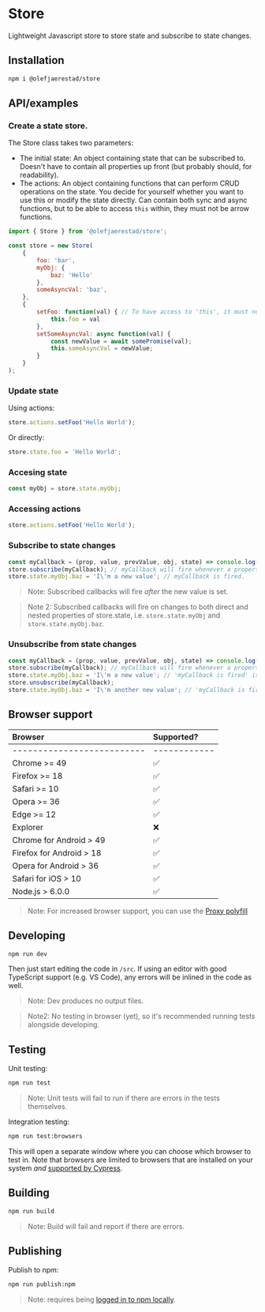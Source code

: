 # Store
Lightweight Javascript store to store state and subscribe to state changes.

## Installation
```bash
npm i @olefjaerestad/store
```

## API/examples

### Create a state store.
The Store class takes two parameters: 
- The initial state: An object containing state that can be subscribed to. Doesn't have to contain all properties up front (but probably should, for readability).
- The actions: An object containing functions that can perform CRUD operations on the state. You decide for yourself whether you want to use this or modify the state directly. Can contain both sync and async functions, but to be able to access `this` within, they must not be arrow functions.

```javascript
import { Store } from '@olefjaerestad/store';

const store = new Store(
	{
		foo: 'bar',
		myObj: {
			baz: 'Hello'
		},
		someAsyncVal: 'baz',
	},
	{
		setFoo: function(val) { // To have access to 'this', it must not be arrow function.
			this.foo = val
		},
		setSomeAsyncVal: async function(val) {
			const newValue = await somePromise(val);
			this.someAsyncVal = newValue;
		}
	}
);
```

### Update state
Using actions:
```javascript
store.actions.setFoo('Hello World');
```

Or directly:
```javascript
store.state.foo = 'Hello World';
```

### Accesing state
```javascript
const myObj = store.state.myObj;
```

### Accessing actions
```javascript
store.actions.setFoo('Hello World');
```

### Subscribe to state changes
```javascript
const myCallback = (prop, value, prevValue, obj, state) => console.log(prop, value, prevValue, obj, state);
store.subscribe(myCallback); // myCallback will fire whenever a property of store.state changes.
store.state.myObj.baz = 'I\'m a new value'; // myCallback is fired.
```

> Note: Subscribed callbacks will fire _after_ the new value is set.

> Note 2: Subscribed callbacks will fire on changes to both direct and nested properties of store.state, i.e. `store.state.myObj` and `store.state.myObj.baz`.

### Unsubscribe from state changes
```javascript
const myCallback = (prop, value, prevValue, obj, state) => console.log('myCallback is fired');
store.subscribe(myCallback); // myCallback will fire whenever a property of store.state changes.
store.state.myObj.baz = 'I\'m a new value'; // 'myCallback is fired' is logged.
store.unsubscribe(myCallback);
store.state.myObj.baz = 'I\'m another new value'; // 'myCallback is fired' is no longer logged, since we unsubscribed.
```

## Browser support

| Browser                  | Supported? |
| :--                      | :--        |
|--------------------------|------------|
| Chrome >= 49             | ✅         |
| Firefox >= 18            | ✅         |
| Safari >= 10             | ✅         |
| Opera >= 36              | ✅         |
| Edge >= 12               | ✅         |
| Explorer                 | ❌         |
| Chrome for Android > 49  | ✅         |
| Firefox for Android > 18 | ✅         |
| Opera for Android > 36   | ✅         |
| Safari for iOS > 10      | ✅         |
| Node.js > 6.0.0          | ✅         |


> Note: For increased browser support, you can use the [Proxy polyfill](https://github.com/GoogleChrome/proxy-polyfill)

## Developing
```bash
npm run dev
```

Then just start editing the code in `/src`. If using an editor with good TypeScript support (e.g. VS Code), any errors will be inlined in the code as well.

> Note: Dev produces no output files.

> Note2: No testing in browser (yet), so it's recommended running tests alongside developing.

## Testing
Unit testing:

```bash
npm run test
```

> Note: Unit tests will fail to run if there are errors in the tests themselves.

Integration testing:

```bash
npm run test:browsers
```

This will open a separate window where you can choose which browser to test in. Note that browsers are limited to browsers that are installed on your system _and_ [supported by Cypress](https://docs.cypress.io/guides/guides/launching-browsers.html#Browsers).

## Building
```bash
npm run build
```

> Note: Build will fail and report if there are errors.

## Publishing
Publish to npm:

```bash
npm run publish:npm
```

> Note: requires being [logged in to npm locally](https://docs.npmjs.com/cli/adduser).